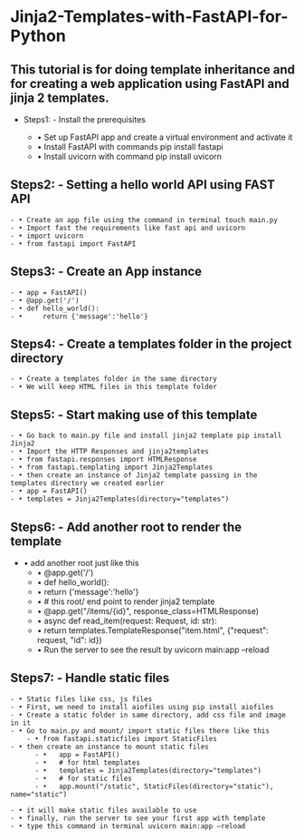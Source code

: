 # Jinja2-Templates-with-FastAPI-for-Python

## This tutorial is for doing template inheritance and for creating a web application using FastAPI and jinja 2 templates.
- Steps1: - Install the prerequisites

  - •	Set up FastAPI app and create a virtual environment and activate it
  - •	Install FastAPI with commands pip install fastapi
  - •	Install uvicorn with command pip install uvicorn
  
## Steps2: - Setting a hello world API using FAST API
    - •	Create an app file using the command in terminal touch main.py
    - •	Import fast the requirements like fast api and uvicorn
    - •	import uvicorn
    - •	from fastapi import FastAPI
    
    
## Steps3: - Create an App instance
    - •	app = FastAPI()
    - •	@app.get('/')
    - •	def hello_world():
    - •	    return {'message':'hello'}
    
   
## Steps4: - Create a templates folder in the project directory
    - •	Create a templates folder in the same directory
    - •	We will keep HTML files in this template folder
    

## Steps5: - Start making use of this template
    - •	Go back to main.py file and install jinja2 template pip install Jinja2
    - •	Import the HTTP Responses and jinja2templates
    - •	from fastapi.responses import HTMLResponse
    - •	from fastapi.templating import Jinja2Templates
    - •	then create an instance of Jinja2 template passing in the templates directory we created earlier
    - •	app = FastAPI()
    - •	templates = Jinja2Templates(directory="templates")


## Steps6: - Add another root to render the template
  - •	add another root just like this
      - •	@app.get('/')
      - •	def hello_world():
      - •	    return {'message':'hello'}
      - •	# this root/ end point to render jinja2 template
      - •	@app.get("/items/{id}", response_class=HTMLResponse)
      - •	async def read_item(request: Request, id: str):
      - •	    return templates.TemplateResponse("item.html", {"request": request, "id": id})
      - •	Run the server to see the result by uvicorn main:app –reload


## Steps7: - Handle static files
    - •	Static files like css, js files
    - •	First, we need to install aiofiles using pip install aiofiles
    - •	Create a static folder in same directory, add css file and image in it 
    - •	Go to main.py and mount/ import static files there like this
        - •	from fastapi.staticfiles import StaticFiles
    - •	then create an instance to mount static files
          - •	app = FastAPI()
          - •	# for html templates
          - •	templates = Jinja2Templates(directory="templates")
          - •	# for static files
          - •	app.mount("/static", StaticFiles(directory="static"), name="static")
          
    - •	it will make static files available to use
    - •	finally, run the server to see your first app with template 
    - •	type this command in terminal uvicorn main:app –reload


